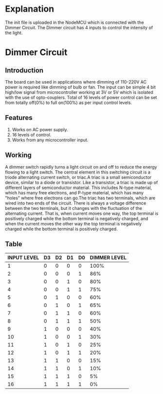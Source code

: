 # Explanation

The init file is uploaded in the NodeMCU which is connected with the Dimmer Circuit. The Dimmer circuit has 4 inputs to control the intensity of the light.

# Dimmer Circuit
## Introduction

The board can be used in applications where dimming of 110-220V AC power is required like dimming of bulb or fan. The input can be simple 4 bit high/low signal from microcontroller working at 3V or 5V which is isolated with the use of opto-couplers. Total of 16 levels of power control can be set from totally off(0%) to full on(100%) as per input control levels.

## Features
1. Works on AC power supply.
2. 16 levels of control.
3. Works from any microcontroller input.

## Working

A dimmer switch rapidly turns a light circuit on and off to reduce the energy flowing to a light switch. The central element in this switching circuit is a triode alternating current switch, or triac.A triac is a small semiconductor device, similar to a diode or transistor. Like a transistor, a triac is made up of different layers of semiconductor material. This includes N-type material, which has many free electrons, and P-type material, which has many "holes" where free electrons can go.The triac has two terminals, which are wired into two ends of the circuit. There is always a voltage difference between the two terminals, but it changes with the fluctuation of the alternating current. That is, when current moves one way, the top terminal is positively charged while the bottom terminal is negatively charged, and when the current moves the other way the top terminal is negatively charged while the bottom terminal is positively charged.

## Table
| INPUT LEVEL  | D3 | D2 | D1 | D0 | DIMMER LEVEL |
| ------------- | ------------- |  ------------- | ------------- | ------------- | ------------- |
| 1 | 0  | 0  | 0  | 0  | 100%  |
| 2 | 0  | 0  | 0  | 1  | 86%  |
| 3 | 0  | 0  | 1  | 0  | 80%  |
| 4 | 0  | 0  | 1  | 1  | 75%  |
| 5 | 0  | 1  | 0  | 0  | 60%  |
| 6 | 0  | 1 | 0  | 1  | 65%  |
| 7 | 0  | 1  | 1  | 0  | 60%  |
| 8 | 0  | 1  | 1  | 1  | 50%  |
| 9 | 1  | 0  | 0  | 0  | 40%  |
| 10 | 1  | 0  | 0  | 1  | 30%  |
| 11 | 1  | 0  | 1  | 0  | 25%  |
| 12 | 1  | 0  | 1  | 1  | 20%  |
| 13 | 1  | 1  | 0  | 0  | 15%  |
| 14 | 1  | 1  | 0  | 1  | 10%  |
| 15 | 1  | 1  | 1  | 0  | 5%  |
| 16 | 1  | 1  | 1 | 1  | 0%  |

